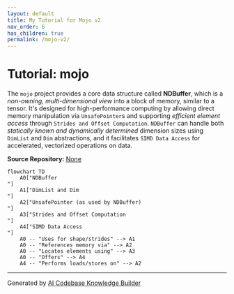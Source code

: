 ```yaml
---
layout: default
title: My Tutorial for Mojo v2
nav_order: 6
has_children: true
permalink: /mojo-v2/
---
```

# Tutorial: mojo

The `mojo` project provides a core data structure called **NDBuffer**, which is a *non-owning, multi-dimensional view* into a block of memory, similar to a tensor. It's designed for high-performance computing by allowing direct memory manipulation via `UnsafePointer`s and supporting *efficient element access* through `Strides and Offset Computation`. `NDBuffer` can handle both *statically known and dynamically determined* dimension sizes using `DimList` and `Dim` abstractions, and it facilitates `SIMD Data Access` for accelerated, vectorized operations on data.


**Source Repository:** [None](None)

```mermaid
flowchart TD
    A0["NDBuffer
"]
    A1["DimList and Dim
"]
    A2["UnsafePointer (as used by NDBuffer)
"]
    A3["Strides and Offset Computation
"]
    A4["SIMD Data Access
"]
    A0 -- "Uses for shape/strides" --> A1
    A0 -- "References memory via" --> A2
    A0 -- "Locates elements using" --> A3
    A0 -- "Offers" --> A4
    A4 -- "Performs loads/stores on" --> A2
```

---

Generated by [AI Codebase Knowledge Builder](https://github.com/The-Pocket/Tutorial-Codebase-Knowledge)